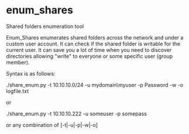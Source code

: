 enum_shares
===========

Shared folders enumeration tool


Enum_Shares  enumerates shared folders across the network and under a custom user account. It can check if the shared folder is writable for the current user.  It can save you a lot of time when you need to discover directories allowing "write" to everyone or some specific user (group member).


Syntax is as follows:

./share_enum.py -t 10.10.10.0/24 -u mydomain\\myuser -p Password -w -o logfile.txt

or

./share_enum.py -t 10.10.10.222 -u someuser -p somepass

or any combination of  [-t|-u|-p|-w|-o]
